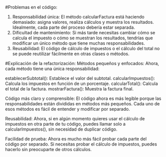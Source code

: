 #Problemas en el código:
1. Responsabilidad única: El método calcularFactura está haciendo demasiado: asigna valores, realiza cálculos y muestra los resultados. Idealmente, cada parte del proceso debería estar separada.
2. Dificultad de mantenimiento: Si más tarde necesitas cambiar cómo se calcula el impuesto o cómo se muestran los resultados, tendrías que modificar un único método que tiene muchas responsabilidades.
3. Reusabilidad: El código de cálculo de impuestos o el cálculo del total no se puede reutilizar fácilmente en otras clases o métodos.

#Explicación de la refactorización:
Métodos pequeños y enfocados: Ahora, cada método tiene una única responsabilidad:

establecerSubtotal(): Establece el valor del subtotal.
calcularImpuestos(): Calcula los impuestos en función de un porcentaje.
calcularTotal(): Calcula el total de la factura.
mostrarFactura(): Muestra la factura final.

Código más claro y comprensible: El código ahora es más legible porque las responsabilidades están divididas en métodos más pequeños. Cada uno de esos métodos es fácil de entender y modificar por separado.

Reusabilidad: Ahora, si en algún momento quieres usar el cálculo de impuestos en otra parte de tu código, puedes llamar solo a calcularImpuestos(), sin necesidad de duplicar código.

Facilidad de prueba: Ahora es mucho más fácil probar cada parte del código por separado. Si necesitas probar el cálculo de impuestos, puedes hacerlo sin preocuparte de otros cálculos.